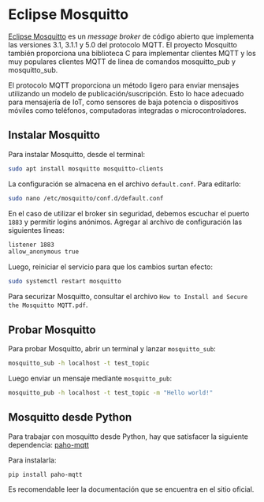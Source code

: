 # Eclipse Mosquitto

[Eclipse Mosquitto](https://mosquitto.org/) es un *message broker* de código abierto que implementa las versiones 3.1, 3.1.1 y 5.0 del protocolo MQTT. El proyecto Mosquitto también proporciona una biblioteca C para implementar clientes MQTT y los muy populares clientes MQTT de línea de comandos mosquitto_pub y mosquitto_sub.

El protocolo MQTT proporciona un método ligero para enviar mensajes utilizando un modelo de publicación/suscripción. Esto lo hace adecuado para mensajería de IoT, como sensores de baja potencia o dispositivos móviles como teléfonos, computadoras integradas o microcontroladores.

## Instalar Mosquitto

Para instalar Mosquitto, desde el terminal:

```bash
sudo apt install mosquitto mosquitto-clients
```

La configuración se almacena en el archivo `default.conf`. Para editarlo:

```bash
sudo nano /etc/mosquitto/conf.d/default.conf
```

En el caso de utilizar el broker sin seguridad, debemos escuchar el puerto `1883` y permitir logins anónimos. Agregar al archivo de configuración las siguientes líneas:

```bash
listener 1883
allow_anonymous true
```

Luego, reiniciar el servicio para que los cambios surtan efecto:

```bash
sudo systemctl restart mosquitto
```

Para securizar Mosquitto, consultar el archivo `How to Install and Secure the Mosquitto MQTT.pdf`.

## Probar Mosquitto

Para probar Mosquitto, abrir un terminal y lanzar `mosquitto_sub`:

```bash
mosquitto_sub -h localhost -t test_topic
```

Luego enviar un mensaje mediante `mosquitto_pub`:

```bash
mosquitto_pub -h localhost -t test_topic -m "Hello world!"
```

## Mosquitto desde Python

Para trabajar con mosquitto desde Python, hay que satisfacer la siguiente dependencia: [paho-mqtt](https://pypi.org/project/paho-mqtt/)

 Para instalarla:

```bash
pip install paho-mqtt
```

Es recomendable leer la documentación que se encuentra en el sitio oficial.